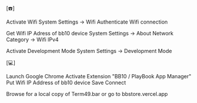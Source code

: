 [:phone:]

Activate Wifi
  System Settings -> Wifi
  Authenticate Wifi connection

Get Wifi IP Adress of bb10 device
  System Settings -> About
    Network
    Category -> Wifi IPv4

Activate Development Mode
  System Settings -> Development Mode

[:computer:]

Launch Google Chrome 
Activate Extension "BB10 / PlayBook App Manager" 
Put Wifi IP Address of bb10 device
Save
Connect

Browse for a local copy of Term49.bar or go to bbstore.vercel.app


